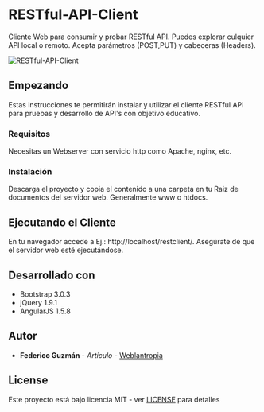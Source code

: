 # RESTful-API-Client

Cliente Web para consumir y probar RESTful API. Puedes explorar culquier API local o remoto. Acepta parámetros (POST,PUT) y cabeceras (Headers).

![RESTful-API-Client](https://github.com/weblantropia/RESTful-API-Client/blob/master/Screenshot.png)

## Empezando

Estas instrucciones te permitirán instalar y utilizar el cliente RESTful API para pruebas y desarrollo de API's con objetivo educativo.

### Requisitos

Necesitas un Webserver con servicio http como Apache, nginx, etc.

### Instalación

Descarga el proyecto y copia el contenido a una carpeta en tu Raiz de documentos del servidor web. Generalmente www o htdocs.

## Ejecutando el Cliente

En tu navegador accede a  Ej.: http://localhost/restclient/. Asegúrate de que el servidor web esté ejecutándose.

## Desarrollado con

* Bootstrap 3.0.3
* jQuery 1.9.1
* AngularJS 1.5.8

## Autor

* **Federico Guzmán** - *Artículo* - [Weblantropia](https://github.com/federicoguzman)

## License

Este proyecto está bajo licencia MIT - ver [LICENSE](https://github.com/weblantropia/RESTful-API-Client/blob/master/LICENSE) para detalles
